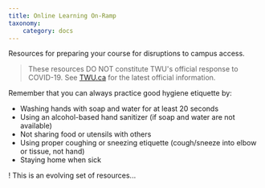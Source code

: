 ```yaml
---
title: Online Learning On-Ramp
taxonomy:
    category: docs
---
```


Resources for preparing your course for disruptions to campus access.

> These resources DO NOT constitute TWU's official response to COVID-19. See [TWU.ca](https://www.twu.ca) for the latest official information.

Remember that you can always practice good hygiene etiquette by:
- Washing hands with soap and water for at least 20 seconds
- Using an alcohol-based hand sanitizer (if soap and water are not available)
- Not sharing food or utensils with others
- Using proper coughing or sneezing etiquette (cough/sneeze into elbow or tissue, not hand)
- Staying home when sick

! This is an evolving set of resources...
